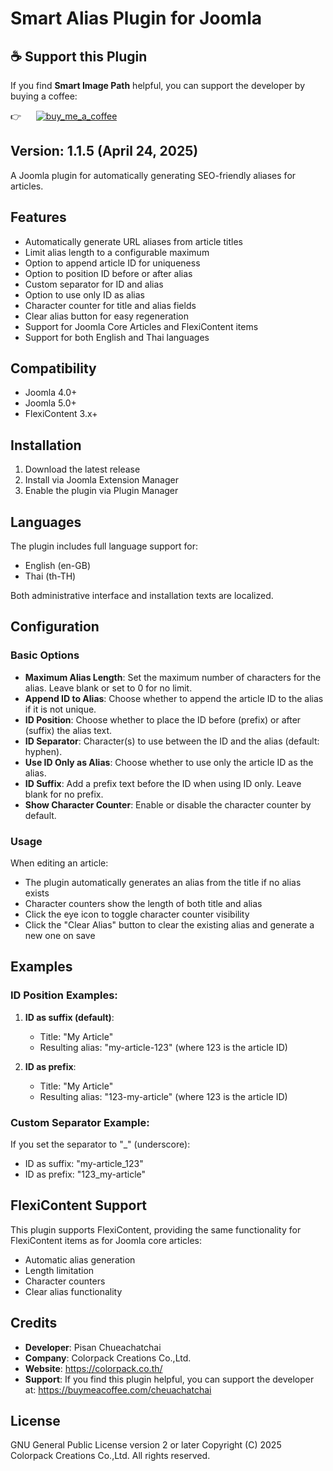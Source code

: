 # Smart Alias Plugin for Joomla
## ☕ Support this Plugin

If you find **Smart Image Path** helpful, you can support the developer by buying a coffee:

👉&nbsp;&nbsp;&nbsp;&nbsp;&nbsp;&nbsp;<a href="https://buymeacoffee.com/cheuachatchai" >![buy_me_a_coffee](https://github.com/conseilgouz/plg_system_cgwebp_j4/assets/19435246/4fda4cb5-64f1-4717-81ae-c71a0fc26c2d)</a>

## Version: 1.1.5 (April 24, 2025)

A Joomla plugin for automatically generating SEO-friendly aliases for articles.

## Features

- Automatically generate URL aliases from article titles
- Limit alias length to a configurable maximum
- Option to append article ID for uniqueness
- Option to position ID before or after alias
- Custom separator for ID and alias
- Option to use only ID as alias
- Character counter for title and alias fields
- Clear alias button for easy regeneration
- Support for Joomla Core Articles and FlexiContent items
- Support for both English and Thai languages

## Compatibility

- Joomla 4.0+
- Joomla 5.0+
- FlexiContent 3.x+

## Installation

1. Download the latest release
2. Install via Joomla Extension Manager
3. Enable the plugin via Plugin Manager

## Languages

The plugin includes full language support for:
- English (en-GB)
- Thai (th-TH)

Both administrative interface and installation texts are localized.

## Configuration

### Basic Options

- **Maximum Alias Length**: Set the maximum number of characters for the alias. Leave blank or set to 0 for no limit.
- **Append ID to Alias**: Choose whether to append the article ID to the alias if it is not unique.
- **ID Position**: Choose whether to place the ID before (prefix) or after (suffix) the alias text.
- **ID Separator**: Character(s) to use between the ID and the alias (default: hyphen).
- **Use ID Only as Alias**: Choose whether to use only the article ID as the alias.
- **ID Suffix**: Add a prefix text before the ID when using ID only. Leave blank for no prefix.
- **Show Character Counter**: Enable or disable the character counter by default.

### Usage

When editing an article:
- The plugin automatically generates an alias from the title if no alias exists
- Character counters show the length of both title and alias
- Click the eye icon to toggle character counter visibility
- Click the "Clear Alias" button to clear the existing alias and generate a new one on save

## Examples

### ID Position Examples:

1. **ID as suffix (default)**: 
   - Title: "My Article"
   - Resulting alias: "my-article-123" (where 123 is the article ID)

2. **ID as prefix**:
   - Title: "My Article"
   - Resulting alias: "123-my-article" (where 123 is the article ID)

### Custom Separator Example:

If you set the separator to "_" (underscore):
- ID as suffix: "my-article_123"
- ID as prefix: "123_my-article"

## FlexiContent Support

This plugin supports FlexiContent, providing the same functionality for FlexiContent items as for Joomla core articles:
- Automatic alias generation
- Length limitation
- Character counters
- Clear alias functionality

## Credits

- **Developer**: Pisan Chueachatchai
- **Company**: Colorpack Creations Co.,Ltd.
- **Website**: https://colorpack.co.th/
- **Support**: If you find this plugin helpful, you can support the developer at: https://buymeacoffee.com/cheuachatchai

## License

GNU General Public License version 2 or later
Copyright (C) 2025 Colorpack Creations Co.,Ltd. All rights reserved.
